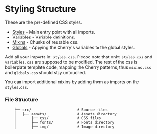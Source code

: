 # Styling Structure

These are the pre-defined CSS styles.

- [Styles](https://github.com/DEEP-IMPACT-AG/cherry/blob/master/src/assets/css/styles.css) - Main entry point with all imports.
- [Variables](https://github.com/DEEP-IMPACT-AG/cherry/blob/master/src/assets/css/variables.css) - Variable definitions.
- [Mixins](https://github.com/DEEP-IMPACT-AG/cherry/blob/master/src/assets/css/mixins.css) - Chunks of reusable css.
- [Globals](https://github.com/DEEP-IMPACT-AG/cherry/blob/master/src/assets/css/globals.css) - Appying the Cherry's variables to the global styles.

Add all your imports in: `styles.css`. Please note that only: `styles.css` and `variables.css` are supposed to be modified. The rest of the css is boilerplate template code, mapping the Cherry patterns, thus `mixins.css` and `globals.css` should stay untouched. 

You can import additional mixins by adding them as imports on the `styles.css`.

### File Structure
```shell
    ├── src/                     # Source files
    │   ├── assets/              # Assets directory
    │       ├── css/             # CSS files
    │       ├── fonts/           # Fonts directory
    │       ├── img/             # Image directory
```
